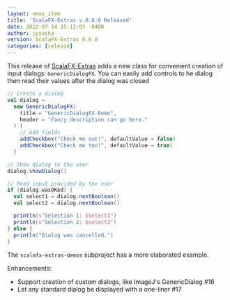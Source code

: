 ```yaml
---
layout: news_item
title: 'ScalaFX-Extras v.0.6.0 Released'
date: 2022-07-14 15:12:03 -0400
author: jpsacha
version: ScalaFX-Extras 0.6.0
categories: [release]
---
```


This release of [ScalaFX-Extras] adds a new class for convenient creation of input dialogs: `GenericDialogFX`. You can easily add controls to
he dialog then
read their values after the dialog was closed

```scala
// Create a dialog
val dialog =
  new GenericDialogFX(
    title = "GenericDialogFX Demo",
    header = "Fancy description can go here."
  ) {
    // Add fields
    addCheckbox("Check me out!", defaultValue = false)
    addCheckbox("Check me too!", defaultValue = true)
  }

// Show dialog to the user
dialog.showDialog()

// Read input provided by the user
if (dialog.wasOKed) {
  val select1 = dialog.nextBoolean()
  val select2 = dialog.nextBoolean()

  println(s"Selection 1: $select1")
  println(s"Selection 2: $select2")
} else {
  println("Dialog was cancelled.")
}
```

The `scalafx-extras-demos` subproject has a more elaborated example.

Enhancements:

* Support creation of custom dialogs, like ImageJ's GenericDialog #16
* Let any standard dialog be displayed with a one-liner #17

[ScalaFX-Extras]: https://github.com/scalafx/scalafx-extras

[Discussions]: https://github.com/scalafx/scalafx-extras/discussions

[scalafx-users]: https://groups.google.com/forum/#!forum/scalafx-users

[Issue #16]: https://github.com/scalafx/scalafx-extras/issues/16

[Issue #17]: https://github.com/scalafx/scalafx-extras/issues/17


